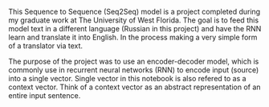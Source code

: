 This Sequence to Sequence (Seq2Seq) model is a project completed during my graduate work at The University of West Florida. 
The goal is to feed this model text in a different language (Russian in this project) and have the RNN learn and translate it into English. 
In the process making a very simple form of a translator via text. 

The purpose of the project was to use an encoder-decoder model, which is commonly use in recurrent neural networks (RNN) to encode input (source) into a single vector.
Single vector in this notebook is also refered to as a context vector. 
Think of a context vector as an abstract representation of an entire input sentence. 
